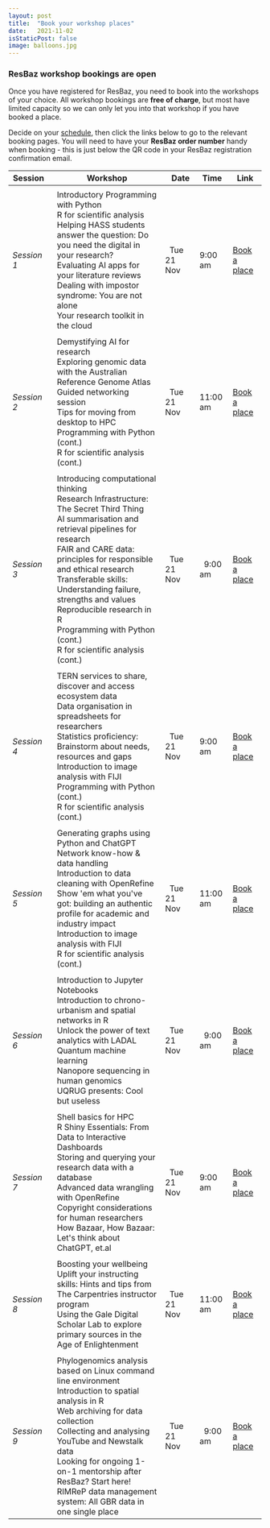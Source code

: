 ```yaml
---
layout: post
title:  "Book your workshop places"
date:   2021-11-02
isStaticPost: false
image: balloons.jpg
---
```


### ResBaz workshop bookings are open

Once you have registered for ResBaz, you need to book into the workshops of your choice. 
All workshop bookings are **free of charge**, but most have limited capacity so we can 
only let you into that workshop if you have booked a place.

Decide on your [schedule](https://resbaz.github.io/resbaz2023qld/schedule/), then click
the links below to go to the relevant booking pages. You will need to have your **ResBaz
order number** handy when booking - this is just below the QR code in your ResBaz
registration confirmation email.


| Session&nbsp;&nbsp;| Workshop |&nbsp;&nbsp;Date  | Time|  Link |
| --- | --- | --- | --- |--- |
|   |   |  |   |
| _Session 1_&nbsp;&nbsp;|Introductory Programming with Python<br>R for scientific analysis<br>Helping HASS students answer the question: Do you need the digital in your research?<br>Evaluating AI apps for your literature reviews<br>Dealing with impostor syndrome: You are not alone<br>Your research toolkit in the cloud |&nbsp;&nbsp;Tue 21 Nov  | 9:00 am	 |  [Book a place](https://events.humanitix.com/session-1-tuesday-9-00-10-30)|
|   |   |  |   |
| _Session 2_&nbsp;&nbsp;|Demystifying AI for research<br>Exploring genomic data with the Australian Reference Genome Atlas<br>Guided networking session<br>Tips for moving from desktop to HPC<br>Programming with Python (cont.)<br>R for scientific analysis (cont.) |&nbsp;&nbsp;Tue 21 Nov  | 11:00 am	 |  [Book a place](https://events.humanitix.com/session-1-tuesday-11-00-12-30)|
|   |   |  |   |
| _Session 3_&nbsp;&nbsp;|Introducing computational thinking<br>Research Infrastructure: The Secret Third Thing<br>AI summarisation and retrieval pipelines for research<br>FAIR and CARE data: principles for responsible and ethical research<br>Transferable skills: Understanding failure, strengths and values<br>Reproducible research in R<br>Programming with Python (cont.)<br>R for scientific analysis (cont.) |&nbsp;&nbsp;Tue 21 Nov  |&nbsp;&nbsp;9:00 am	 |  [Book a place](https://events.humanitix.com/session-3-tuesday-15-00-17-00)|
|   |   |  |   |
| _Session 4_&nbsp;&nbsp;|TERN services to share, discover and access ecosystem data<br>Data organisation in spreadsheets for researchers<br>Statistics proficiency: Brainstorm about needs, resources and gaps<br>Introduction to image analysis with FIJI<br>Programming with Python (cont.)<br>R for scientific analysis (cont.) |&nbsp;&nbsp;Tue 21 Nov  | 9:00 am	 |  [Book a place](https://events.humanitix.com/session-4-wednesday-9-00-10-30)|
|   |   |  |   |
| _Session 5_&nbsp;&nbsp;|Generating graphs using Python and ChatGPT<br>Network know-how & data handling<br>Introduction to data cleaning with OpenRefine<br>Show 'em what you've got: building an authentic profile for academic and industry impact<br>Introduction to image analysis with FIJI<br>R for scientific analysis (cont.) |&nbsp;&nbsp;Tue 21 Nov  | 11:00 am	 |  [Book a place](https://events.humanitix.com/session-5-wednesday-11-00-12-30)|
|   |   |  |   |
| _Session 6_&nbsp;&nbsp;|Introduction to Jupyter Notebooks<br>Introduction to chrono-urbanism and spatial networks in R<br>Unlock the power of text analytics with LADAL<br>Quantum machine learning<br>Nanopore sequencing in human genomics<br>UQRUG presents: Cool but useless |&nbsp;&nbsp;Tue 21 Nov  |&nbsp;&nbsp;9:00 am	 |  [Book a place](https://events.humanitix.com/session-6-wednesday-15-00-17-00)|
|   |   |  |   |
| _Session 7_&nbsp;&nbsp;|Shell basics for HPC<br>R Shiny Essentials: From Data to Interactive Dashboards<br>Storing and querying your research data with a database<br>Advanced data wrangling with OpenRefine<br>Copyright considerations for human researchers<br>How Bazaar, How Bazaar: Let's think about ChatGPT, et.al |&nbsp;&nbsp;Tue 21 Nov  | 9:00 am	 |  [Book a place](https://events.humanitix.com/session-7-thursday-9-00-10-30)|
|   |   |  |   |
| _Session 8_&nbsp;&nbsp;|Boosting your wellbeing<br>Uplift your instructing skills: Hints and tips from The Carpentries instructor program<br>Using the Gale Digital Scholar Lab to explore primary sources in the Age of Enlightenment |&nbsp;&nbsp;Tue 21 Nov  | 11:00 am	 |  [Book a place](https://events.humanitix.com/session-8-thursday-11-00-12-30)|
|   |   |  |   |
| _Session 9_&nbsp;&nbsp;|Phylogenomics analysis based on Linux command line environment<br>Introduction to spatial analysis in R<br>Web archiving for data collection<br>Collecting and analysing YouTube and Newstalk data<br>Looking for ongoing 1-on-1 mentorship after ResBaz? Start here!<br>RIMReP data management system: All GBR data in one single place |&nbsp;&nbsp;Tue 21 Nov  |&nbsp;&nbsp;9:00 am	 |  [Book a place](https://events.humanitix.com/session-9-thursday-15-00-17-00)|

